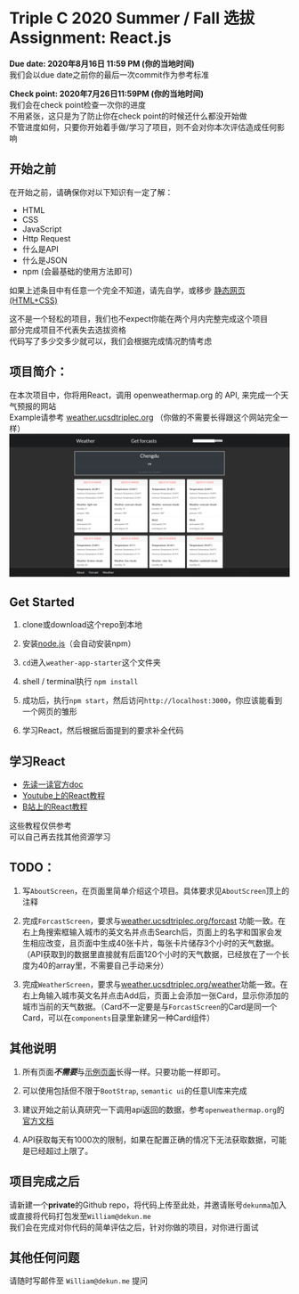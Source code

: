 # Triple C 2020 Summer / Fall 选拔 Assignment: React.js

**Due date: 2020年8月16日 11:59 PM (你的当地时间)**  
我们会以due date之前你的最后一次commit作为参考标准

**Check point: 2020年7月26日11:59PM (你的当地时间)**  
我们会在check point检查一次你的进度  
不用紧张，这只是为了防止你在check point的时候还什么都没开始做  
不管进度如何，只要你开始着手做/学习了项目，则不会对你本次评估造成任何影响

## 开始之前

在开始之前，请确保你对以下知识有一定了解：
- HTML
- CSS
- JavaScript
- Http Request  
- 什么是API
- 什么是JSON  
- npm (会最基础的使用方法即可)

如果上述条目中有任意一个完全不知道，请先自学，或移步
 [静态网页 (HTML+CSS)](https://github.com/dekunma/TripleC_20Summer_PreAssignments/tree/master/HTML-starter)  

这不是一个轻松的项目，我们也不expect你能在两个月内完整完成这个项目  
部分完成项目不代表失去选拔资格  
代码写了多少交多少就可以，我们会根据完成情况酌情考虑


## 项目简介：
在本次项目中，你将用React，调用 openweathermap.org 的 API, 来完成一个天气预报的网站  
Example请参考 [weather.ucsdtriplec.org](https://weather.ucsdtriplec.org)  （你做的不需要长得跟这个网站完全一样）
![weather app](./images/pic1.png)  

## Get Started
1. clone或download这个repo到本地

2. 安装[node.js](https://nodejs.org/)（会自动安装npm）
3. ```cd```进入```weather-app-starter```这个文件夹
4. shell / terminal执行 ```npm install```  
5. 成功后，执行```npm start```，然后访问```http://localhost:3000```，你应该能看到一个网页的雏形
6. 学习React，然后根据后面提到的要求补全代码

## 学习React
- [先读一读官方doc](https://reactjs.org/)
- [Youtube上的React教程](https://www.youtube.com/watch?v=QFaFIcGhPoM&list=PLC3y8-rFHvwgg3vaYJgHGnModB54rxOk3&index=1)
- [B站上的React教程](https://www.bilibili.com/video/BV184411x7F9?from=search&seid=15359853692736051755)

这些教程仅供参考  
可以自己再去找其他资源学习

## TODO：
1. 写```AboutScreen```，在页面里简单介绍这个项目。具体要求见```AboutScreen```顶上的注释

2. 完成```ForcastScreen```，要求与[weather.ucsdtriplec.org/forcast](https://weather.ucsdtriplec.org/forcast) 功能一致。在右上角搜索框输入城市的英文名并点击Search后，页面上的名字和国家会发生相应改变，且页面中生成40张卡片，每张卡片储存3个小时的天气数据。（API获取到的数据里直接就有后面120个小时的天气数据，已经放在了一个长度为40的array里，不需要自己手动来分）
3. 完成```WeatherScreen```，要求与[weather.ucsdtriplec.org/weather](https://weather.ucsdtriplec.org/weather)功能一致。在右上角输入城市英文名并点击Add后，页面上会添加一张Card，显示你添加的城市当前的天气数据。（Card不一定要是与```ForcastScreen```的Card是同一个Card，可以在```components```目录里新建另一种Card组件）

## 其他说明
1. 所有页面***不需要***与[示例页面](https://weather.ucsdtriplec.org)长得一样。只要功能一样即可。

2. 可以使用包括但不限于```BootStrap```, ```semantic ui```的任意UI库来完成
3. 建议开始之前认真研究一下调用api返回的数据，参考```openweathermap.org```的[官方文档](https://openweathermap.org/)
4. API获取每天有1000次的限制，如果在配置正确的情况下无法获取数据，可能是已经超过上限了。

## 项目完成之后  
请新建一个**private**的Github repo，将代码上传至此处，并邀请账号```dekunma```加入   
或直接将代码打包发至```William@dekun.me```  
我们会在完成对你代码的简单评估之后，针对你做的项目，对你进行面试

## 其他任何问题
请随时写邮件至 ```William@dekun.me``` 提问
